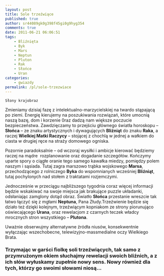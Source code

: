 ```yaml
---
layout: post
title: Sole trzeźwiące
published: true
author: sr44089gk0g398f45gi0g9hyg354
comments: true
date: 2011-06-21 06:06:51
tags:
    - Bliźnięta
    - Byk
    - Mars
    - Neptun
    - Pluton
    - Rak
    - Słońce
    - Uran
categories:
    - gwiazdy
permalink: /pl/sole-trzezwiace
---
```




  
  
  
    Słony krajobraz
  


Zmieniamy dzisiaj fazę z intelektualno-marzycielskiej na twardo stąpającą po ziemi. Energię kierujemy na poszukiwania rozwiązań, które umocnią naszą bazę, dom i korzenie 0raz dadzą nam większe poczucie bezpieczeństwa. Zawdzięczamy to przejściu głównego światła horoskopu &#8211; **Słońca** &#8211; ze znaku artystycznych i dywagujących **Bliźniąt** do znaku **Raka**, a raczej **Wielkiej Matki Raczycy** &#8211; stojącej z chochlą w jednej a wałkiem do ciasta w drugiej ręce na straży domowego ogniska.

Pozornie paradoksalnie &#8211; od wczoraj wysiłki i ambicje kierować będziemy raczej na mądre  rozplanowanie oraz dogadanie szczegółów. Kończymy uparte spory o ciągłe oranie tego samego kawałka miedzy, pomiędzy polem naszym i sąsiada. Tutaj zagra marszowo trąbka wojskowego **Marsa**, przechodzącego z rolniczego **Byka** do wspomnianych wcześniej **Bliźniąt**, tutaj pochylonych nad stołem z traktatami rozjemczymi.

Jednocześnie w przeciągu najbliższego tygodnia coraz więcej informacji będzie wskakiwać na swoje miejsca jak brakujące puzzle układanki, odsłaniając zamglony dotąd obraz. Światło **Słońca** przestanie wreszcie tak łatwo łączyć się z mgłami **Neptuna**, Pana Złudy.Trzeźwienie będzie się działo też dzięki kolejnym, trzeźwiącym kopniakom ze strony piorunująco oświecającego **Urana**, oraz rewelacjom z czarnych teczek władcy mrocznych stron wszystkiego &#8211; **Plutona**.

Uważnie obserwujmy alternatywne źródła niusów, konsekwentnie wyłączając wszechobecne, telewizyjno-massmedialne oczy Wielkiego Brata.

### Trzymając w garści fiolkę soli trzeźwiących, tak samo z przymrużonym okiem słuchajmy rewelacji swoich bliźnich, a z ich słów wyłuskamy zupełnie nowy sens. Nowy również dla tych, którzy go swoimi słowami niosą&#8230;


  ﻿


